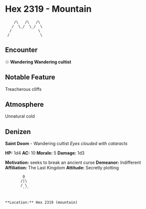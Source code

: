 # Hex 2319 - Mountain
```
    /\   /\   /\
   /  \_/  \_/  \
  /            \
 /              \
```

## Encounter

☉ **Wandering Wandering cultist**

## Notable Feature

Treacherous cliffs

## Atmosphere

Unnatural cold

## Denizen

**Saint Doom** - Wandering cultist
*Eyes clouded with cataracts*

**HP:** 1d4 **AC:** 10 **Morale:** 5
**Damage:** 1d3

**Motivation:** seeks to break an ancient curse
**Demeanor:** Indifferent
**Affiliation:** The Last Kingdom
**Attitude:** Secretly plotting

```
        O
       /|\
       / \
        ```


**Location:** Hex 2319 (mountain)
